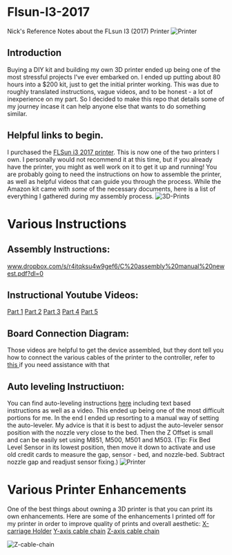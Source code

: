 # Flsun-I3-2017
Nick's Reference Notes about the FLsun I3 (2017) Printer
![Printer](https://github.com/NickEngmann/Flsun-I3-2017/blob/master/images/1.jpg)
## Introduction
Buying a DIY kit and building my own 3D printer ended up being one of the most stressful projects I've ever embarked on. I ended up putting about 80 hours into a $200 kit, just to get the initial printer working.
This was due to roughly translated instructions, vague videos, and to be honest - a lot of inexperience on my part. So I decided to make this repo that details some of my journey incase it can help anyone else that wants to do something similar.

## Helpful links to begin.
I purchased the <a href="https://www.amazon.com/FLSUN-Printer-leveling-Desktop-Printing/dp/B01N6BEK4R/ref=cm_cr_arp_d_product_top?ie=UTF8">FLSun i3 2017 printer</a>. This is now one of the two printers I own. I personally would not recommend it at this time, but if you already have the printer, you might as well work on it to get it up and running!
You are probably going to need the instructions on how to assemble the printer, as well as helpful videos that can guide you through the process. While the Amazon kit came with <i>some</i> of the necessary documents, here is a list of everything I gathered during my assembly process.
![3D-Prints](https://github.com/NickEngmann/Flsun-I3-2017/blob/master/images/2.jpg)

# Various Instructions

## Assembly Instructions:
www.dropbox.com/s/r4itqksu4w9gef6/C%20assembly%20manual%20newest.pdf?dl=0

## Instructional Youtube Videos:
<a href="youtu.be/Ok7igmasvXQ">Part 1</a>
<a href="youtu.be/bGDFUZiFhco">Part 2</a>
<a href="youtu.be/PI1t_t1kJ3A">Part 3</a>
<a href="youtu.be/oagV9PlhO2M">Part 4</a>
<a href="youtu.be/7kDTEWIiLE8">Part 5</a>

## Board Connection Diagram:
Those videos are helpful to get the device assembled, but they dont tell you how to connect the various cables of the printer to the controller, refer to <a href="https://ibb.co/noyNLv"> this </a> if you need assistance with that

## Auto leveling Instructiuon:
You can find auto-leveling instructions <a href="www.dropbox.com/s/ksriv7bdjm1eave/How%20to%20use%20auto-leveling%20system%20for%20i3.zip?dl=0"> here</a> including text based instructions as well as a video.
This ended up being one of the most difficult portions for me. In the end I ended up resorting to a manual way of setting the auto-leveler. My advice is that it is best to adjust the auto-leveler sensor position with the nozzle very close to the bed.
Then the Z Offset is small and can be easily set using M851, M500, M501 and M503.
(Tip: Fix Bed Level Sensor in its lowest position, then move it down to activate and use old credit cards to measure the gap, sensor - bed, and nozzle-bed. Subtract nozzle gap and readjust sensor fixing.)
![Printer](https://github.com/NickEngmann/Flsun-I3-2017/blob/master/images/3.jpg)

# Various Printer Enhancements

One of the best things about owning a 3D printer is that you can print its own enhancements. Here are some of the enhancements I printed off for my printer in order to improve quality of prints and overall aesthetic:
<a href="https://www.thingiverse.com/thing:2481325">X-carriage Holder</a>
<a href="https://www.thingiverse.com/thing:2113492">Y-axis cable chain</a>
<a href="https://www.thingiverse.com/thing:2120148">Z-axis cable chain</a>

![Z-cable-chain](https://github.com/NickEngmann/Flsun-I3-2017/blob/master/images/4.jpg)
